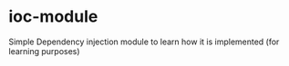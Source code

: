 # ioc-module
Simple Dependency injection module to learn how it is implemented (for learning purposes)
